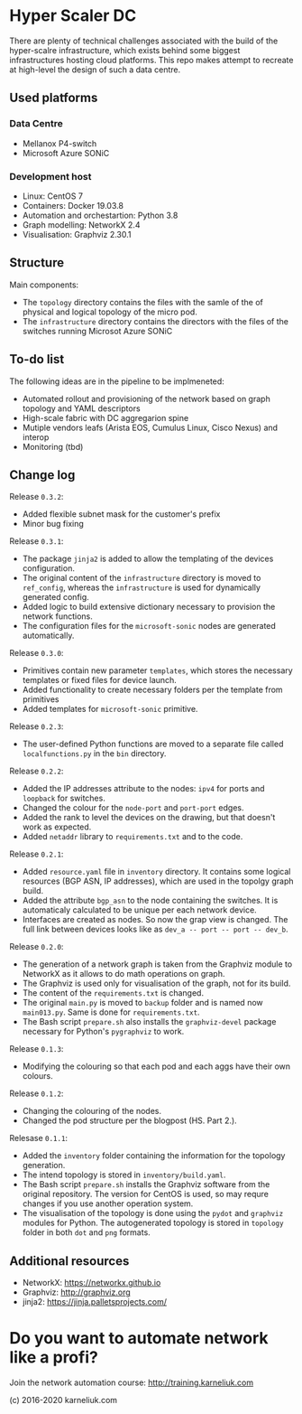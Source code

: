 # Hyper Scaler DC
There are plenty of technical challenges associated with the build of the hyper-scalre infrastructure, which exists behind some biggest infrastructures hosting cloud platforms. This repo makes attempt to recreate at high-level the design of such a data centre.

## Used platforms
### Data Centre
- Mellanox P4-switch
- Microsoft Azure SONiC

### Development host
- Linux: CentOS 7
- Containers: Docker 19.03.8
- Automation and orchestartion: Python 3.8
- Graph modelling: NetworkX 2.4
- Visualisation: Graphviz 2.30.1

## Structure
Main components:
- The `topology` directory contains the files with the samle of the of physical and logical topology of the micro pod.
- The `infrastructure` directory contains the directors with the files of the switches running Microsot Azure SONiC

## To-do list
The following ideas are in the pipeline to be implmeneted:
- Automated rollout and provisioning of the network based on graph topology and YAML descriptors
- High-scale fabric with DC aggregarion spine
- Mutiple vendors leafs (Arista EOS, Cumulus Linux, Cisco Nexus) and interop
- Monitoring (tbd)

## Change log
Release `0.3.2`:
- Added flexible subnet mask for the customer's prefix
- Minor bug fixing

Release `0.3.1`:
- The package `jinja2` is added to allow the templating of the devices configuration.
- The original content of the `infrastructure` directory is moved to `ref_config`, whereas the `infrastructure` is used for dynamically generated config.
- Added logic to build extensive dictionary necessary to provision the network functions.
- The configuration files for the `microsoft-sonic` nodes are generated automatically.

Release `0.3.0`:
- Primitives contain new parameter `templates`, which stores the necessary templates or fixed files for device launch.
- Added functionality to create necessary folders per the template from primitives
- Added templates for `microsoft-sonic` primitive.

Release `0.2.3`:
- The user-defined Python functions are moved to a separate file called `localfunctions.py` in the `bin` directory.

Release `0.2.2`:
- Added the IP addresses attribute to the nodes: `ipv4` for ports and `loopback` for switches.
- Changed the colour for the `node-port` and `port-port` edges.
- Added the rank to level the devices on the drawing, but that doesn't work as expected.
- Added `netaddr` library to `requirements.txt` and to the code.

Release `0.2.1`:
- Added `resource.yaml` file in `inventory` directory. It contains some logical resources (BGP ASN, IP addresses), which are used in the topolgy graph build.
- Added the attribute `bgp_asn` to the node containing the switches. It is automaticaly calculated to be unique per each network device.
- Interfaces are created as nodes. So now the grap view is changed. The full link between devices looks like as `dev_a -- port -- port -- dev_b`.

Release `0.2.0`:
- The generation of a network graph is taken from the Graphviz module to NetworkX as it allows to do math operations on graph.
- The Graphviz is used only for visualisation of the graph, not for its build.
- The content of the `requirements.txt` is changed.
- The original `main.py` is moved to `backup` folder and is named now `main013.py`. Same is done for `requirements.txt`.
- The Bash script `prepare.sh` also installs the `graphviz-devel` package necessary for Python's `pygraphviz` to work.

Release `0.1.3`:
- Modifying the colouring so that each pod and each aggs have their own colours.

Release `0.1.2`:
- Changing the colouring of the nodes.
- Changed the pod structure per the blogpost (HS. Part 2.).

Relesase `0.1.1`:
- Added the `inventory` folder containing the information for the topology generation.
- The intend topology is stored in `inventory/build.yaml`.
- The Bash script `prepare.sh` installs the Graphviz software from the original repository. The version for CentOS is used, so may requre changes if you use another operation system.
- The visualisation of the topology is done using the `pydot` and `graphviz` modules for Python. The autogenerated topology is stored in `topology` folder in both `dot` and `png` formats.

## Additional resources
- NetworkX: https://networkx.github.io
- Graphviz: http://graphviz.org
- jinja2: https://jinja.palletsprojects.com/

# Do you want to automate network like a profi?
Join the network automation course: http://training.karneliuk.com

(c) 2016-2020 karneliuk.com
